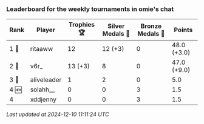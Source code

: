 ### Leaderboard for the weekly tournaments in omie's chat
| Rank | Player | Trophies 🏆 | Silver Medals 🥈 | Bronze Medals 🥉 | Points |
|------|--------|-------------|------------------|------------------|--------|
| 1 🥇 | ritaaww | 12 | 12 (+3) | 0 | 48.0 (+3.0) |
| 2 🥈 | v6r_ | 13 (+3) | 8 | 0 | 47.0 (+9.0) |
| 3 🥉 | aliveleader | 1 | 2 | 0 | 5.0 |
| 4 🆕| solahh__ | 0 | 0 | 3 | 1.5 |
| 4 | xddjenny | 0 | 0 | 3 | 1.5 |

_Last updated at 2024-12-10 11:11:24 UTC_